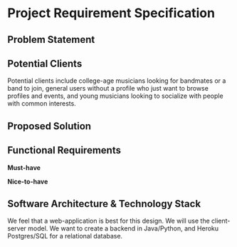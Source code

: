 # Project Requirement Specification

## Problem Statement



## Potential Clients
Potential clients include college-age musicians looking for bandmates or a band to join,
general users without a profile who just want to browse profiles and events, and young
musicians looking to socialize with people with common interests.

## Proposed Solution



## Functional Requirements 

**Must-have**


**Nice-to-have**



## Software Architecture & Technology Stack
We feel that a web-application is best for this design. We will use the
client-server model. We want to create a backend in Java/Python, and Heroku
Postgres/SQL for a relational database.

